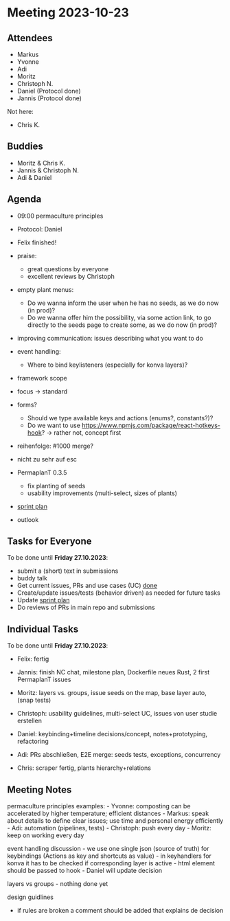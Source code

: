 # Meeting 2023-10-23

## Attendees

- Markus
- Yvonne
- Adi
- Moritz
- Christoph N.
- Daniel (Protocol done)
- Jannis (Protocol done)

Not here:

- Chris K.

## Buddies

- Moritz & Chris K.
- Jannis & Christoph N.
- Adi & Daniel

## Agenda

- 09:00 permaculture principles
- Protocol: Daniel
- Felix finished!
- praise:
  - great questions by everyone
  - excellent reviews by Christoph
- empty plant menus:
  - Do we wanna inform the user when he has no seeds, as we do now (in prod)?
  - Do we wanna offer him the possibility, via some action link, to go directly to the seeds page to create some, as we do now (in prod)?
- improving communication: issues describing what you want to do
- event handling:
  - Where to bind keylisteners (especially for konva layers)?
- framework scope
- focus -> standard
- forms?
  - Should we type available keys and actions (enums?, constants?)?
  - Do we want to use https://www.npmjs.com/package/react-hotkeys-hook? -> rather not, concept first
- reihenfolge: #1000 merge?
- nicht zu sehr auf esc

- PermaplanT 0.3.5
  - fix planting of seeds
  - usability improvements (multi-select, sizes of plants)
- [sprint plan](https://github.com/orgs/ElektraInitiative/projects/4/)
- outlook

## Tasks for Everyone

To be done until **Friday 27.10.2023**:

- submit a (short) text in submissions
- buddy talk
- Get current issues, PRs and use cases (UC) [done](../usecases/README.md)
- Create/update issues/tests (behavior driven) as needed for future tasks
- Update [sprint plan](https://github.com/orgs/ElektraInitiative/projects/4/)
- Do reviews of PRs in main repo and submissions

## Individual Tasks

To be done until **Friday 27.10.2023**:

- Felix: fertig

- Jannis: finish NC chat, milestone plan, Dockerfile neues Rust, 2 first PermaplanT issues
- Moritz: layers vs. groups, issue seeds on the map, base layer auto, (snap tests)
- Christoph: usability guidelines, multi-select UC, issues von user studie erstellen
- Daniel: keybinding+timeline decisions/concept, notes+prototyping, refactoring
- Adi: PRs abschließen, E2E merge: seeds tests, exceptions, concurrency
- Chris: scraper fertig, plants hierarchy+relations

## Meeting Notes

permaculture principles examples: - Yvonne: composting can be accelerated by higher temperature; efficient distances - Markus: speak about details to define clear issues; use time and personal energy efficiently - Adi: automation (pipelines, tests) - Christoph: push every day - Moritz: keep on working every day

event handling discussion - we use one single json (source of truth) for keybindings (Actions as key and shortcuts as value) - in keyhandlers for konva it has to be checked if corresponding layer is active - html element should be passed to hook - Daniel will update decision

layers vs groups - nothing done yet

design guidlines

- if rules are broken a comment should be added that explains de decision
